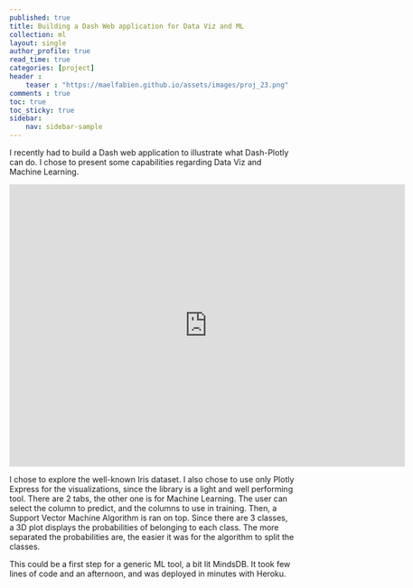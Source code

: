 ```yaml
---
published: true
title: Building a Dash Web application for Data Viz and ML
collection: ml
layout: single
author_profile: true
read_time: true
categories: [project]
header :
    teaser : "https://maelfabien.github.io/assets/images/proj_23.png"
comments : true
toc: true
toc_sticky: true
sidebar:
    nav: sidebar-sample
---
```


I recently had to build a Dash web application to illustrate what Dash-Plotly can do. I chose to present some capabilities regarding Data Viz and Machine Learning. 

<iframe width="700" height="500" src="https://www.youtube.com/embed/UggjszESuUw" frameborder="0" allow="accelerometer; autoplay; encrypted-media; gyroscope; picture-in-picture" allowfullscreen></iframe>

I chose to explore the well-known Iris dataset. I also chose to use only Plotly Express for the visualizations, since the library is a light and well performing tool. There are 2 tabs, the other one is for Machine Learning. The user can select the column to predict, and the columns to use in training. Then, a Support Vector Machine Algorithm is ran on top. Since there are 3 classes, a 3D plot displays the probabilities of belonging to each class. The more separated the probabilities are, the easier it was for the algorithm to split the classes.

This could be a first step for a generic ML tool, a bit lit MindsDB. It took few lines of code and an afternoon, and was deployed in minutes with Heroku.